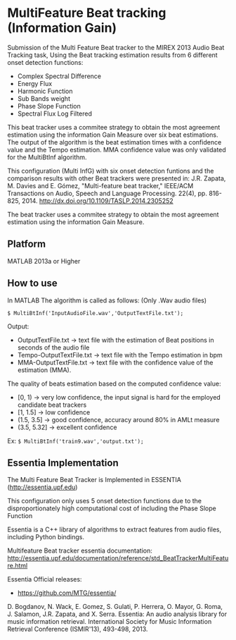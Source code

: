 MultiFeature Beat tracking (Information Gain)
=============================================

Submission of the Multi Feature Beat tracker to the MIREX 2013 Audio Beat Tracking task,
Using the Beat tracking estimation results from 6 different onset detection functions:

- Complex Spectral Difference
- Energy Flux
- Harmonic Function
- Sub Bands weight
- Phase Slope Function
- Spectral Flux Log Filtered

This beat tracker uses a commitee strategy to obtain the most agreement estimation using the information Gain Measure over six beat estimations.
The output of the algorithm is the beat estimation times with a confidence value and the Tempo estimation. 
MMA confidence value was only validated for the MultiBtInf algorithm.

This configuration (Multi InfG) with six onset detection funtions and the comparison results with other Beat trackers were presented in:
J.R. Zapata, M. Davies and E. Gómez, "Multi-feature beat tracker," IEEE/ACM Transactions on Audio, Speech and Language Processing. 22(4), pp. 816-825, 2014. http://dx.doi.org/10.1109/TASLP.2014.2305252

The beat tracker uses a commitee strategy to obtain the most agreement estimation using the information Gain Measure.

Platform 
----------
MATLAB 2013a or Higher

How to use
----------

In MATLAB The algorithm is called as follows: (Only .Wav audio files)

<code>$ MultiBtInf('InputAudioFile.wav','OutputTextFile.txt'); </code>

Output:
- OutputTextFile.txt       -> text file with the estimation of Beat positions in seconds of the audio file
- Tempo-OutputTextFile.txt -> text file with the Tempo estimation in bpm 
- MMA-OutputTextFile.txt   -> text file with the confidence value of the estimation (MMA).

The quality of beats estimation based on the computed confidence value:

- [0, 1)      -> very low confidence, the input signal is hard for the employed candidate beat trackers
- [1, 1.5]    -> low confidence
- (1.5, 3.5]  -> good confidence, accuracy around 80% in AMLt measure
- (3.5, 5.32] -> excellent confidence

Ex:
<code>$ MultiBtInf('train9.wav','output.txt'); </code>

Essentia Implementation
-----------------------

The Multi Feature Beat Tracker is Implemented in ESSENTIA (http://essentia.upf.edu)

This configuration only uses 5 onset detection functions due to the disproportionately high computational cost of including the Phase Slope Function

Essentia is a C++ library of algorithms to extract features from audio files, including Python bindings.

Multifeature Beat tracker essentia documentation:
http://essentia.upf.edu/documentation/reference/std_BeatTrackerMultiFeature.html

Essentia Official releases:

* https://github.com/MTG/essentia/

D. Bogdanov, N. Wack, E. Gomez, S. Gulati, P. Herrera, O. Mayor, G. Roma, J. Salamon, J.R. Zapata, and X. Serra. 
Essentia: An audio analysis library for music information retrieval. International Society for Music Information Retrieval Conference (ISMIR'13),  493-498, 2013.



